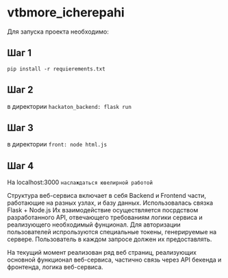 # vtbmore_icherepahi

Для запуска проекта необходимо:
## Шаг 1
`pip install -r requierements.txt`
## Шаг 2
в директории `hackaton_backend: flask run`
## Шаг 3 
в директории `front: node html.js`
## Шаг 4 
На localhost:3000
`наслаждаться ювелирной работой`

Структура веб-сервиса включает в себя Backend и Frontend части, работающие на разных узлах, и базу данных.
Использовалась связка Flask + Node.js
Их взаимодействие осуществляется посрдством разработанного API, отвечающего требованиям логики сервиса и реализующего необходимый фунционал.
Для авторизации пользователей испрользуются специальные токены, генерируемые на сервере. Пользователь в каждом запросе должен их предоставлять.

На текущий момент реализован ряд веб страниц, реализующих основной функционал веб-сервиса, частично связь через API бекенда и фронтенда, логика веб-сервиса.




